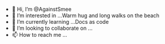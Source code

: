 - 👋 Hi, I’m @AgainstSmee
- 👀 I’m interested in ...Warm hug and long walks on the beach
- 🌱 I’m currently learning ...Docs as code
- 💞️ I’m looking to collaborate on ...
- 📫 How to reach me ...

<!---
AgainstSmee/AgainstSmee is a ✨ special ✨ repository because its `README.md` (this file) appears on your GitHub profile.
You can click the Preview link to take a look at your changes.
--->

